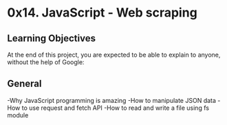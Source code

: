 # 0x14. JavaScript - Web scraping

## Learning Objectives
At the end of this project, you are expected to be able to explain to anyone, without the help of Google:

## General
-Why JavaScript programming is amazing
-How to manipulate JSON data
-How to use request and fetch API
-How to read and write a file using fs module
